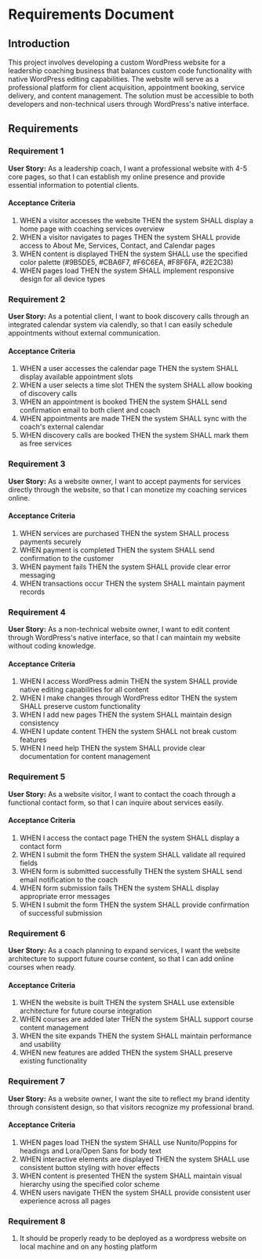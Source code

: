# Requirements Document

## Introduction

This project involves developing a custom WordPress website for a leadership coaching business that balances custom code functionality with native WordPress editing capabilities. The website will serve as a professional platform for client acquisition, appointment booking, service delivery, and content management. The solution must be accessible to both developers and non-technical users through WordPress's native interface.

## Requirements

### Requirement 1

**User Story:** As a leadership coach, I want a professional website with 4-5 core pages, so that I can establish my online presence and provide essential information to potential clients.

#### Acceptance Criteria

1. WHEN a visitor accesses the website THEN the system SHALL display a home page with coaching services overview
2. WHEN a visitor navigates to pages THEN the system SHALL provide access to About Me, Services, Contact, and Calendar pages
3. WHEN content is displayed THEN the system SHALL use the specified color palette (#9B5DE5, #CBA6F7, #F6C6EA, #F8F6FA, #2E2C38)
4. WHEN pages load THEN the system SHALL implement responsive design for all device types

### Requirement 2

**User Story:** As a potential client, I want to book discovery calls through an integrated calendar system via calendly, so that I can easily schedule appointments without external communication.

#### Acceptance Criteria

1. WHEN a user accesses the calendar page THEN the system SHALL display available appointment slots
2. WHEN a user selects a time slot THEN the system SHALL allow booking of discovery calls
3. WHEN an appointment is booked THEN the system SHALL send confirmation email to both client and coach
4. WHEN appointments are made THEN the system SHALL sync with the coach's external calendar
5. WHEN discovery calls are booked THEN the system SHALL mark them as free services

### Requirement 3

**User Story:** As a website owner, I want to accept payments for services directly through the website, so that I can monetize my coaching services online.

#### Acceptance Criteria

1. WHEN services are purchased THEN the system SHALL process payments securely
2. WHEN payment is completed THEN the system SHALL send confirmation to the customer
3. WHEN payment fails THEN the system SHALL provide clear error messaging
4. WHEN transactions occur THEN the system SHALL maintain payment records

### Requirement 4

**User Story:** As a non-technical website owner, I want to edit content through WordPress's native interface, so that I can maintain my website without coding knowledge.

#### Acceptance Criteria

1. WHEN I access WordPress admin THEN the system SHALL provide native editing capabilities for all content
2. WHEN I make changes through WordPress editor THEN the system SHALL preserve custom functionality
3. WHEN I add new pages THEN the system SHALL maintain design consistency
4. WHEN I update content THEN the system SHALL not break custom features
5. WHEN I need help THEN the system SHALL provide clear documentation for content management

### Requirement 5

**User Story:** As a website visitor, I want to contact the coach through a functional contact form, so that I can inquire about services easily.

#### Acceptance Criteria

1. WHEN I access the contact page THEN the system SHALL display a contact form
2. WHEN I submit the form THEN the system SHALL validate all required fields
3. WHEN form is submitted successfully THEN the system SHALL send email notification to the coach
4. WHEN form submission fails THEN the system SHALL display appropriate error messages
5. WHEN I submit the form THEN the system SHALL provide confirmation of successful submission

### Requirement 6

**User Story:** As a coach planning to expand services, I want the website architecture to support future course content, so that I can add online courses when ready.

#### Acceptance Criteria

1. WHEN the website is built THEN the system SHALL use extensible architecture for future course integration
2. WHEN courses are added later THEN the system SHALL support course content management
3. WHEN the site expands THEN the system SHALL maintain performance and usability
4. WHEN new features are added THEN the system SHALL preserve existing functionality

### Requirement 7

**User Story:** As a website owner, I want the site to reflect my brand identity through consistent design, so that visitors recognize my professional brand.

#### Acceptance Criteria

1. WHEN pages load THEN the system SHALL use Nunito/Poppins for headings and Lora/Open Sans for body text
2. WHEN interactive elements are displayed THEN the system SHALL use consistent button styling with hover effects
3. WHEN content is presented THEN the system SHALL maintain visual hierarchy using the specified color scheme
4. WHEN users navigate THEN the system SHALL provide consistent user experience across all pages

### Requirement 8

1. It should be properly ready to be deployed as a wordpress website on local machine and on any hosting platform